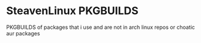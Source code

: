 # SteavenLinux PKGBUILDS

PKGBUILDS of packages that i use and are not in arch linux repos or choatic aur packages